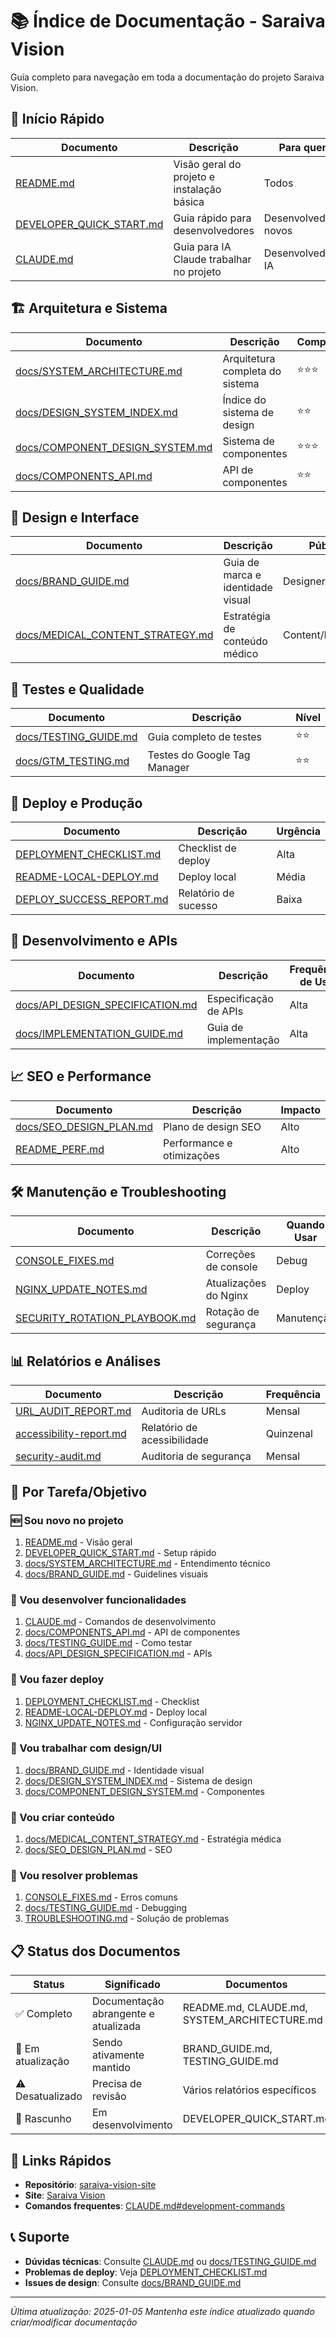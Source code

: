 # 📚 Índice de Documentação - Saraiva Vision

Guia completo para navegação em toda a documentação do projeto Saraiva Vision.

## 🚀 Início Rápido

| Documento | Descrição | Para quem |
|-----------|-----------|-----------|
| [README.md](./README.md) | Visão geral do projeto e instalação básica | Todos |
| [DEVELOPER_QUICK_START.md](./DEVELOPER_QUICK_START.md) | Guia rápido para desenvolvedores | Desenvolvedores novos |
| [CLAUDE.md](./CLAUDE.md) | Guia para IA Claude trabalhar no projeto | Desenvolvedores IA |

## 🏗️ Arquitetura e Sistema

| Documento | Descrição | Complexidade |
|-----------|-----------|--------------|
| [docs/SYSTEM_ARCHITECTURE.md](./docs/SYSTEM_ARCHITECTURE.md) | Arquitetura completa do sistema | ⭐⭐⭐ |
| [docs/DESIGN_SYSTEM_INDEX.md](./docs/DESIGN_SYSTEM_INDEX.md) | Índice do sistema de design | ⭐⭐ |
| [docs/COMPONENT_DESIGN_SYSTEM.md](./docs/COMPONENT_DESIGN_SYSTEM.md) | Sistema de componentes | ⭐⭐⭐ |
| [docs/COMPONENTS_API.md](./docs/COMPONENTS_API.md) | API de componentes | ⭐⭐ |

## 🎨 Design e Interface

| Documento | Descrição | Público |
|-----------|-----------|---------|
| [docs/BRAND_GUIDE.md](./docs/BRAND_GUIDE.md) | Guia de marca e identidade visual | Designers/Devs |
| [docs/MEDICAL_CONTENT_STRATEGY.md](./docs/MEDICAL_CONTENT_STRATEGY.md) | Estratégia de conteúdo médico | Content/Marketing |

## 🧪 Testes e Qualidade

| Documento | Descrição | Nível |
|-----------|-----------|-------|
| [docs/TESTING_GUIDE.md](./docs/TESTING_GUIDE.md) | Guia completo de testes | ⭐⭐ |
| [docs/GTM_TESTING.md](./docs/GTM_TESTING.md) | Testes do Google Tag Manager | ⭐⭐ |

## 🚀 Deploy e Produção

| Documento | Descrição | Urgência |
|-----------|-----------|----------|
| [DEPLOYMENT_CHECKLIST.md](./DEPLOYMENT_CHECKLIST.md) | Checklist de deploy | Alta |
| [README-LOCAL-DEPLOY.md](./README-LOCAL-DEPLOY.md) | Deploy local | Média |
| [DEPLOY_SUCCESS_REPORT.md](./DEPLOY_SUCCESS_REPORT.md) | Relatório de sucesso | Baixa |

## 🔧 Desenvolvimento e APIs

| Documento | Descrição | Frequência de Uso |
|-----------|-----------|-------------------|
| [docs/API_DESIGN_SPECIFICATION.md](./docs/API_DESIGN_SPECIFICATION.md) | Especificação de APIs | Alta |
| [docs/IMPLEMENTATION_GUIDE.md](./docs/IMPLEMENTATION_GUIDE.md) | Guia de implementação | Alta |

## 📈 SEO e Performance

| Documento | Descrição | Impacto |
|-----------|-----------|---------|
| [docs/SEO_DESIGN_PLAN.md](./docs/SEO_DESIGN_PLAN.md) | Plano de design SEO | Alto |
| [README_PERF.md](./README_PERF.md) | Performance e otimizações | Alto |

## 🛠️ Manutenção e Troubleshooting

| Documento | Descrição | Quando Usar |
|-----------|-----------|-------------|
| [CONSOLE_FIXES.md](./CONSOLE_FIXES.md) | Correções de console | Debug |
| [NGINX_UPDATE_NOTES.md](./NGINX_UPDATE_NOTES.md) | Atualizações do Nginx | Deploy |
| [SECURITY_ROTATION_PLAYBOOK.md](./SECURITY_ROTATION_PLAYBOOK.md) | Rotação de segurança | Manutenção |

## 📊 Relatórios e Análises

| Documento | Descrição | Frequência |
|-----------|-----------|------------|
| [URL_AUDIT_REPORT.md](./URL_AUDIT_REPORT.md) | Auditoria de URLs | Mensal |
| [accessibility-report.md](./accessibility-report.md) | Relatório de acessibilidade | Quinzenal |
| [security-audit.md](./security-audit.md) | Auditoria de segurança | Mensal |

## 🎯 Por Tarefa/Objetivo

### 🆕 Sou novo no projeto
1. [README.md](./README.md) - Visão geral
2. [DEVELOPER_QUICK_START.md](./DEVELOPER_QUICK_START.md) - Setup rápido
3. [docs/SYSTEM_ARCHITECTURE.md](./docs/SYSTEM_ARCHITECTURE.md) - Entendimento técnico
4. [docs/BRAND_GUIDE.md](./docs/BRAND_GUIDE.md) - Guidelines visuais

### 🔧 Vou desenvolver funcionalidades
1. [CLAUDE.md](./CLAUDE.md) - Comandos de desenvolvimento
2. [docs/COMPONENTS_API.md](./docs/COMPONENTS_API.md) - API de componentes
3. [docs/TESTING_GUIDE.md](./docs/TESTING_GUIDE.md) - Como testar
4. [docs/API_DESIGN_SPECIFICATION.md](./docs/API_DESIGN_SPECIFICATION.md) - APIs

### 🚀 Vou fazer deploy
1. [DEPLOYMENT_CHECKLIST.md](./DEPLOYMENT_CHECKLIST.md) - Checklist
2. [README-LOCAL-DEPLOY.md](./README-LOCAL-DEPLOY.md) - Deploy local
3. [NGINX_UPDATE_NOTES.md](./NGINX_UPDATE_NOTES.md) - Configuração servidor

### 🎨 Vou trabalhar com design/UI
1. [docs/BRAND_GUIDE.md](./docs/BRAND_GUIDE.md) - Identidade visual
2. [docs/DESIGN_SYSTEM_INDEX.md](./docs/DESIGN_SYSTEM_INDEX.md) - Sistema de design
3. [docs/COMPONENT_DESIGN_SYSTEM.md](./docs/COMPONENT_DESIGN_SYSTEM.md) - Componentes

### 📝 Vou criar conteúdo
1. [docs/MEDICAL_CONTENT_STRATEGY.md](./docs/MEDICAL_CONTENT_STRATEGY.md) - Estratégia médica
2. [docs/SEO_DESIGN_PLAN.md](./docs/SEO_DESIGN_PLAN.md) - SEO

### 🐛 Vou resolver problemas
1. [CONSOLE_FIXES.md](./CONSOLE_FIXES.md) - Erros comuns
2. [docs/TESTING_GUIDE.md](./docs/TESTING_GUIDE.md) - Debugging
3. [TROUBLESHOOTING.md](./TROUBLESHOOTING.md) - Solução de problemas

## 📋 Status dos Documentos

| Status | Significado | Documentos |
|--------|-------------|------------|
| ✅ Completo | Documentação abrangente e atualizada | README.md, CLAUDE.md, SYSTEM_ARCHITECTURE.md |
| 🔄 Em atualização | Sendo ativamente mantido | BRAND_GUIDE.md, TESTING_GUIDE.md |
| ⚠️ Desatualizado | Precisa de revisão | Vários relatórios específicos |
| 📝 Rascunho | Em desenvolvimento | DEVELOPER_QUICK_START.md |

## 🔗 Links Rápidos

- **Repositório**: [saraiva-vision-site](https://github.com/Sudo-psc/saraiva-vision-site)
- **Site**: [Saraiva Vision](https://saraivavision.com.br)
- **Comandos frequentes**: [CLAUDE.md#development-commands](./CLAUDE.md#development-commands)

## 📞 Suporte

- **Dúvidas técnicas**: Consulte [CLAUDE.md](./CLAUDE.md) ou [docs/TESTING_GUIDE.md](./docs/TESTING_GUIDE.md)
- **Problemas de deploy**: Veja [DEPLOYMENT_CHECKLIST.md](./DEPLOYMENT_CHECKLIST.md)
- **Issues de design**: Consulte [docs/BRAND_GUIDE.md](./docs/BRAND_GUIDE.md)

---

*Última atualização: 2025-01-05*
*Mantenha este índice atualizado quando criar/modificar documentação*